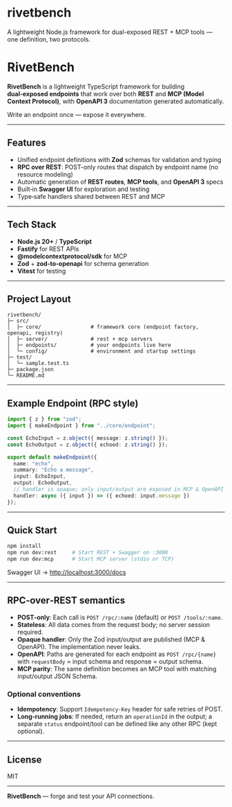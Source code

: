 # rivetbench
A lightweight Node.js framework for dual-exposed REST + MCP tools — one definition, two protocols.

# RivetBench

**RivetBench** is a lightweight TypeScript framework for building **dual‑exposed endpoints** that work over both **REST** and **MCP (Model Context Protocol)**, with **OpenAPI 3** documentation generated automatically.

Write an endpoint once — expose it everywhere.

---

## Features

* Unified endpoint definitions with **Zod** schemas for validation and typing
* **RPC over REST**: POST-only routes that dispatch by endpoint name (no resource modeling)
* Automatic generation of **REST routes**, **MCP tools**, and **OpenAPI 3** specs
* Built‑in **Swagger UI** for exploration and testing
* Type‑safe handlers shared between REST and MCP

---

## Tech Stack

* **Node.js 20+** / **TypeScript**
* **Fastify** for REST APIs
* **@modelcontextprotocol/sdk** for MCP
* **Zod** + **zod‑to‑openapi** for schema generation
* **Vitest** for testing

---

## Project Layout

```
rivetbench/
├─ src/
│  ├─ core/                # framework core (endpoint factory, openapi, registry)
│  ├─ server/              # rest + mcp servers
│  ├─ endpoints/           # your endpoints live here
│  └─ config/              # environment and startup settings
├─ test/
│  └─ sample.test.ts
├─ package.json
└─ README.md
```

---

## Example Endpoint (RPC style)

```ts
import { z } from "zod";
import { makeEndpoint } from "../core/endpoint";

const EchoInput = z.object({ message: z.string() });
const EchoOutput = z.object({ echoed: z.string() });

export default makeEndpoint({
  name: "echo",
  summary: "Echo a message",
  input: EchoInput,
  output: EchoOutput,
  // handler is opaque; only input/output are exposed in MCP & OpenAPI
  handler: async ({ input }) => ({ echoed: input.message })
});
```

---

## Quick Start

```bash
npm install
npm run dev:rest     # Start REST + Swagger on :3000
npm run dev:mcp      # Start MCP server (stdio or TCP)
```

Swagger UI → [http://localhost:3000/docs](http://localhost:3000/docs)

---

## RPC‑over‑REST semantics

* **POST‑only**: Each call is `POST /rpc/:name` (default) or `POST /tools/:name`.
* **Stateless**: All data comes from the request body; no server session required.
* **Opaque handler**: Only the Zod input/output are published (MCP & OpenAPI). The implementation never leaks.
* **OpenAPI**: Paths are generated for each endpoint as `POST /rpc/{name}` with `requestBody` = input schema and response = output schema.
* **MCP parity**: The same definition becomes an MCP tool with matching input/output JSON Schema.

### Optional conventions

* **Idempotency**: Support `Idempotency-Key` header for safe retries of POST.
* **Long‑running jobs**: If needed, return an `operationId` in the output; a separate `status` endpoint/tool can be defined like any other RPC (kept optional).

---

## License

MIT

---

**RivetBench** — forge and test your API connections.

